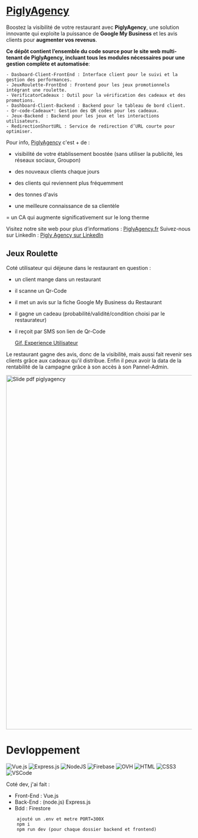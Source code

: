 
# [PiglyAgency](https://piglyagency.fr/)

Boostez la visibilité de votre restaurant avec **PiglyAgency**, une solution innovante qui exploite la puissance de **Google My Business** et les avis clients pour **augmenter vos revenus**.

**Ce dépôt contient l’ensemble du code source pour le site web multi-tenant de PiglyAgency, incluant tous les modules nécessaires pour une gestion complète et automatisée**:

	- Dasboard-Client-FrontEnd : Interface client pour le suivi et la gestion des performances.
	- JeuxRoulette-FrontEnd : Frontend pour les jeux promotionnels intégrant une roulette.
	- VerificatorCadeaux : Outil pour la vérification des cadeaux et des promotions.
	- Dashboard-Client-Backend : Backend pour le tableau de bord client.
	- Qr-code-Cadeaux*: Gestion des QR codes pour les cadeaux.
	- Jeux-Backend : Backend pour les jeux et les interactions utilisateurs.
	- RedirectionShortURL : Service de redirection d’URL courte pour optimiser.

Pour info, [PiglyAgency](https://piglyagency.fr/) c'est + de : 

 + visibilité de votre établissement boostée (sans utiliser la publicité, les réseaux sociaux, Groupon) 

 + des nouveaux clients chaque jours 

 + des clients qui reviennent plus fréquemment 

 + des tonnes d'avis 

 + une meilleure connaissance de sa clientèle 

 = un CA qui augmente significativement sur le long therme 
 
Visitez notre site web pour plus d’informations : [PiglyAgency.fr](https://piglyagency.fr/)
Suivez-nous sur LinkedIn : [Pigly Agency sur LinkedIn](https://www.linkedin.com/company/pigly-agency/posts/?feedView=all)

## Jeux Roulette

Coté utilisateur qui déjeune dans le restaurant en question :

- un client mange dans un restaurant 
- il scanne un Qr-Code
- il met un avis sur la fiche Google My Business du Restaurant
- il gagne un cadeau (probabilité/validité/condition choisi par le restaurateur)
- il reçoit par SMS son lien de Qr-Code

  [Gif, Experience Utilisateur](https://imgur.com/CLCwxJn)
  
Le restaurant gagne des avis, donc de la visibilité, mais aussi fait revenir ses clients grâce aux cadeaux qu'il distribue. Enfin il peux avoir la data de la rentabilité de la campagne grâce à son accès à son Pannel-Admin.
  
  <img src="https://i.imgur.com/DqzZxnz.png" width="530" height="960" alt="Slide pdf piglyagency">

# Devloppement
![Vue.js](https://img.shields.io/badge/vuejs-%2335495e.svg?style=for-the-badge&logo=vuedotjs&logoColor=%234FC08D)  ![Express.js](https://img.shields.io/badge/express.js-%23404d59.svg?style=for-the-badge&logo=express&logoColor=%2361DAFB)  ![NodeJS](https://img.shields.io/badge/node.js-6DA55F?style=for-the-badge&logo=node.js&logoColor=white) ![Firebase](https://img.shields.io/badge/firebase-a08021?style=for-the-badge&logo=firebase&logoColor=ffcd34) ![OVH](https://img.shields.io/badge/ovh-%23123F6D.svg?style=for-the-badge&logo=ovh&logoColor=#123F6D) ![HTML](https://img.shields.io/badge/HTML5-E34F26?style=for-the-badge&logo=html5&logoColor=white) ![CSS3](https://img.shields.io/badge/CSS3-1572B6?style=for-the-badge&logo=css3&logoColor=white) ![VSCode](https://img.shields.io/badge/Visual_Studio-0078d7?style=for-the-badge&logo=visual%20studio&logoColor=white)

Coté dev, j'ai fait :

- Front-End : Vue.js
- Back-End : (node.js) Express.js
- Bdd : Firestore

```
	ajouté un .env et metre PORT=300X
	npm i
	npm run dev (pour chaque dossier backend et frontend)
```


